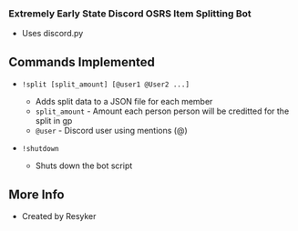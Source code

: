 ### Extremely Early State Discord OSRS Item Splitting Bot
- Uses discord.py

## Commands Implemented
- `!split [split_amount] [@user1 @User2 ...]`
  - Adds split data to a JSON file for each member
  - `split_amount` - Amount each person person will be creditted for the split in gp
  - `@user` - Discord user using mentions (@)

- `!shutdown`
  - Shuts down the bot script

## More Info
- Created by Resyker
